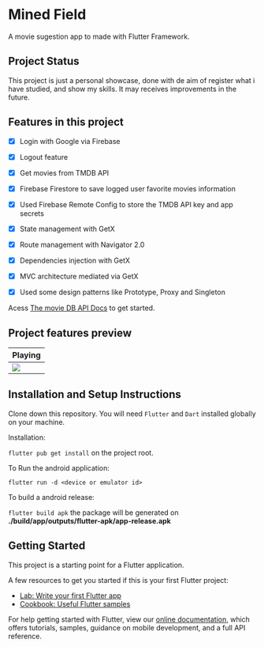 # Mined Field

A movie sugestion app to made with Flutter Framework.

## Project Status

This project is just a personal showcase, done with de aim of  register what i have studied, and show my skills. It may receives improvements in the future.

## Features in this project

 - [x] Login with Google via Firebase
 - [x] Logout feature
 - [x] Get movies from TMDB API
 - [x] Firebase Firestore to save logged user favorite movies information
 - [x] Used Firebase Remote Config to store the TMDB API key and app secrets
 - [x] State management with GetX
 - [x] Route management with Navigator 2.0
 - [x] Dependencies injection with GetX
 - [x] MVC architecture mediated via GetX
 - [x] Used some design patterns like Prototype, Proxy and Singleton


Acess [The movie DB API Docs](https://developers.themoviedb.org/3/getting-started/introduction) to get started.

## Project features preview

| Playing                                                               |
| --------------------------------------------------------------------- |
| <div style="">![](assets/images/prints/error_login_logout2.gif)</div> |

##
## Installation and Setup Instructions

Clone down this repository. You will need `Flutter` and `Dart` installed globally on your machine.

Installation:

`flutter pub get install` on the project root.

To Run the android application:

`flutter run -d <device or emulator id>`

To build a android release:

`flutter build apk` the package will be generated on **./build/app/outputs/flutter-apk/app-release.apk**



## Getting Started

This project is a starting point for a Flutter application.

A few resources to get you started if this is your first Flutter project:

- [Lab: Write your first Flutter app](https://flutter.dev/docs/get-started/codelab)
- [Cookbook: Useful Flutter samples](https://flutter.dev/docs/cookbook)

For help getting started with Flutter, view our
[online documentation](https://flutter.dev/docs), which offers tutorials,
samples, guidance on mobile development, and a full API reference.
